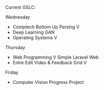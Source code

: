Current GSLC:

Wednesday
- Comptech
  Bottom Up Parsing V
- Deep Learning
  GAN
- Operating Systems V

Thursday
- Web Programming V
  Simple Laravel Web
- Entre
  Edit Video & Feedback Grid V
 
Friday
- Computer Vision
	Progress Project 



